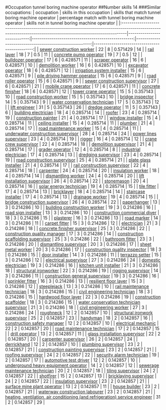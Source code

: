 #Occupation tunnel boring machine operator
##Number skills 14
###Similar occupations:
| occupation                                                                                                                                                    |   skills in this occupation |   skills that match tunnel boring machine operator |   percentage match with tunnel boring machine operator |   skills not in tunnel boring machine operator |
|:--------------------------------------------------------------------------------------------------------------------------------------------------------------|----------------------------:|---------------------------------------------------:|-------------------------------------------------------:|-----------------------------------------------:|
| [sewer construction worker](sewer_construction_worker.md)                                                                                                     |                          22 |                                                  8 |                                               0.571429 |                                             14 |
| [rail layer](rail_layer.md)                                                                                                                                   |                          18 |                                                  7 |                                               0.5      |                                             11 |
| [concrete pump operator](concrete_pump_operator.md)                                                                                                           |                          19 |                                                  7 |                                               0.5      |                                             12 |
| [bulldozer operator](bulldozer_operator.md)                                                                                                                   |                          17 |                                                  6 |                                               0.428571 |                                             11 |
| [scraper operator](scraper_operator.md)                                                                                                                       |                          16 |                                                  6 |                                               0.428571 |                                             10 |
| [demolition worker](demolition_worker.md)                                                                                                                     |                          16 |                                                  6 |                                               0.428571 |                                             10 |
| [excavator operator](excavator_operator.md)                                                                                                                   |                          18 |                                                  6 |                                               0.428571 |                                             12 |
| [irrigation system installer](irrigation_system_installer.md)                                                                                                 |                          15 |                                                  6 |                                               0.428571 |                                              9 |
| [pile driving hammer operator](pile_driving_hammer_operator.md)                                                                                               |                          15 |                                                  6 |                                               0.428571 |                                              9 |
| [road roller operator](road_roller_operator.md)                                                                                                               |                          15 |                                                  6 |                                               0.428571 |                                              9 |
| [sewer construction supervisor](sewer_construction_supervisor.md)                                                                                             |                          27 |                                                  6 |                                               0.428571 |                                             21 |
| [mobile crane operator](mobile_crane_operator.md)                                                                                                             |                          17 |                                                  6 |                                               0.428571 |                                             11 |
| [concrete finisher](concrete_finisher.md)                                                                                                                     |                          18 |                                                  6 |                                               0.428571 |                                             12 |
| [tower crane operator](tower_crane_operator.md)                                                                                                               |                          15 |                                                  5 |                                               0.357143 |                                             10 |
| [road construction worker](road_construction_worker.md)                                                                                                       |                          15 |                                                  5 |                                               0.357143 |                                             10 |
| [bridge inspector](bridge_inspector.md)                                                                                                                       |                          14 |                                                  5 |                                               0.357143 |                                              9 |
| [water conservation technician](water_conservation_technician.md)                                                                                             |                          17 |                                                  5 |                                               0.357143 |                                             12 |
| [lift engineer](lift_engineer.md)                                                                                                                             |                          31 |                                                  5 |                                               0.357143 |                                             26 |
| [dredge operator](dredge_operator.md)                                                                                                                         |                          11 |                                                  5 |                                               0.357143 |                                              6 |
| [building electrician](building_electrician.md)                                                                                                               |                          18 |                                                  4 |                                               0.285714 |                                             14 |
| [roofer](roofer.md)                                                                                                                                           |                          23 |                                                  4 |                                               0.285714 |                                             19 |
| [construction painter](construction_painter.md)                                                                                                               |                          21 |                                                  4 |                                               0.285714 |                                             17 |
| [window installer](window_installer.md)                                                                                                                       |                          15 |                                                  4 |                                               0.285714 |                                             11 |
| [ceiling installer](ceiling_installer.md)                                                                                                                     |                          15 |                                                  4 |                                               0.285714 |                                             11 |
| [plumber](plumber.md)                                                                                                                                         |                          21 |                                                  4 |                                               0.285714 |                                             17 |
| [road maintenance worker](road_maintenance_worker.md)                                                                                                         |                          15 |                                                  4 |                                               0.285714 |                                             11 |
| [underwater construction supervisor](underwater_construction_supervisor.md)                                                                                   |                          28 |                                                  4 |                                               0.285714 |                                             24 |
| [power lines supervisor](power_lines_supervisor.md)                                                                                                           |                          23 |                                                  4 |                                               0.285714 |                                             19 |
| [rigger](rigger.md)                                                                                                                                           |                          16 |                                                  4 |                                               0.285714 |                                             12 |
| [crane crew supervisor](crane_crew_supervisor.md)                                                                                                             |                          22 |                                                  4 |                                               0.285714 |                                             18 |
| [demolition supervisor](demolition_supervisor.md)                                                                                                             |                          21 |                                                  4 |                                               0.285714 |                                             17 |
| [grader operator](grader_operator.md)                                                                                                                         |                          12 |                                                  4 |                                               0.285714 |                                              8 |
| [industrial electrician](industrial_electrician.md)                                                                                                           |                          17 |                                                  4 |                                               0.285714 |                                             13 |
| [dredging supervisor](dredging_supervisor.md)                                                                                                                 |                          23 |                                                  4 |                                               0.285714 |                                             19 |
| [road construction supervisor](road_construction_supervisor.md)                                                                                               |                          25 |                                                  4 |                                               0.285714 |                                             21 |
| [plate glass installer](plate_glass_installer.md)                                                                                                             |                          21 |                                                  4 |                                               0.285714 |                                             17 |
| [rail construction supervisor](rail_construction_supervisor.md)                                                                                               |                          22 |                                                  4 |                                               0.285714 |                                             18 |
| [carpenter](carpenter.md)                                                                                                                                     |                          24 |                                                  4 |                                               0.285714 |                                             20 |
| [insulation worker](insulation_worker.md)                                                                                                                     |                          18 |                                                  4 |                                               0.285714 |                                             14 |
| [dismantling worker](dismantling_worker.md)                                                                                                                   |                          24 |                                                  4 |                                               0.285714 |                                             20 |
| [lift installation supervisor](lift_installation_supervisor.md)                                                                                               |                          26 |                                                  4 |                                               0.285714 |                                             22 |
| [stonemason](stonemason.md)                                                                                                                                   |                          20 |                                                  4 |                                               0.285714 |                                             16 |
| [solar energy technician](solar_energy_technician.md)                                                                                                         |                          19 |                                                  4 |                                               0.285714 |                                             15 |
| [tile fitter](tile_fitter.md)                                                                                                                                 |                          17 |                                                  4 |                                               0.285714 |                                             13 |
| [bricklayer](bricklayer.md)                                                                                                                                   |                          18 |                                                  4 |                                               0.285714 |                                             14 |
| [staircase installer](staircase_installer.md)                                                                                                                 |                          17 |                                                  4 |                                               0.285714 |                                             13 |
| [drainage worker](drainage_worker.md)                                                                                                                         |                          19 |                                                  4 |                                               0.285714 |                                             15 |
| [bridge construction supervisor](bridge_construction_supervisor.md)                                                                                           |                          26 |                                                  4 |                                               0.285714 |                                             22 |
| [paperhanger](paperhanger.md)                                                                                                                                 |                          13 |                                                  3 |                                               0.214286 |                                             10 |
| [building construction worker](building_construction_worker.md)                                                                                               |                          19 |                                                  3 |                                               0.214286 |                                             16 |
| [road sign installer](road_sign_installer.md)                                                                                                                 |                          13 |                                                  3 |                                               0.214286 |                                             10 |
| [construction commercial diver](construction_commercial_diver.md)                                                                                             |                          18 |                                                  3 |                                               0.214286 |                                             15 |
| [plasterer](plasterer.md)                                                                                                                                     |                          16 |                                                  3 |                                               0.214286 |                                             13 |
| [road marker](road_marker.md)                                                                                                                                 |                          14 |                                                  3 |                                               0.214286 |                                             11 |
| [carpet fitter](carpet_fitter.md)                                                                                                                             |                          15 |                                                  3 |                                               0.214286 |                                             12 |
| [electrician](electrician.md)                                                                                                                                 |                          21 |                                                  3 |                                               0.214286 |                                             18 |
| [concrete finisher supervisor](concrete_finisher_supervisor.md)                                                                                               |                          25 |                                                  3 |                                               0.214286 |                                             22 |
| [construction quality manager](construction_quality_manager.md)                                                                                               |                          17 |                                                  3 |                                               0.214286 |                                             14 |
| [construction scaffolding supervisor](construction_scaffolding_supervisor.md)                                                                                 |                          25 |                                                  3 |                                               0.214286 |                                             22 |
| [bathroom fitter](bathroom_fitter.md)                                                                                                                         |                          23 |                                                  3 |                                               0.214286 |                                             20 |
| [dismantling supervisor](dismantling_supervisor.md)                                                                                                           |                          20 |                                                  3 |                                               0.214286 |                                             17 |
| [sheet metal worker](sheet_metal_worker.md)                                                                                                                   |                          20 |                                                  3 |                                               0.214286 |                                             17 |
| [construction quality inspector](construction_quality_inspector.md)                                                                                           |                          18 |                                                  3 |                                               0.214286 |                                             15 |
| [door installer](door_installer.md)                                                                                                                           |                          14 |                                                  3 |                                               0.214286 |                                             11 |
| [terrazzo setter](terrazzo_setter.md)                                                                                                                         |                          15 |                                                  3 |                                               0.214286 |                                             12 |
| [electrical supervisor](electrical_supervisor.md)                                                                                                             |                          27 |                                                  3 |                                               0.214286 |                                             24 |
| [domestic electrician](domestic_electrician.md)                                                                                                               |                          19 |                                                  3 |                                               0.214286 |                                             16 |
| [kitchen unit installer](kitchen_unit_installer.md)                                                                                                           |                          21 |                                                  3 |                                               0.214286 |                                             18 |
| [structural ironworker](structural_ironworker.md)                                                                                                             |                          22 |                                                  3 |                                               0.214286 |                                             19 |
| [rigging supervisor](rigging_supervisor.md)                                                                                                                   |                          14 |                                                  3 |                                               0.214286 |                                             11 |
| [construction general supervisor](construction_general_supervisor.md)                                                                                         |                          19 |                                                  3 |                                               0.214286 |                                             16 |
| [sprinkler fitter](sprinkler_fitter.md)                                                                                                                       |                          16 |                                                  3 |                                               0.214286 |                                             13 |
| [resilient floor layer](resilient_floor_layer.md)                                                                                                             |                          15 |                                                  3 |                                               0.214286 |                                             12 |
| [steeplejack](steeplejack.md)                                                                                                                                 |                          13 |                                                  3 |                                               0.214286 |                                             10 |
| [rail maintenance technician](rail_maintenance_technician.md)                                                                                                 |                          18 |                                                  3 |                                               0.214286 |                                             15 |
| [civil engineering technician](civil_engineering_technician.md)                                                                                               |                          18 |                                                  3 |                                               0.214286 |                                             15 |
| [hardwood floor layer](hardwood_floor_layer.md)                                                                                                               |                          22 |                                                  3 |                                               0.214286 |                                             19 |
| [construction scaffolder](construction_scaffolder.md)                                                                                                         |                          18 |                                                  3 |                                               0.214286 |                                             15 |
| [water conservation technician supervisor](water_conservation_technician_supervisor.md)                                                                       |                          21 |                                                  3 |                                               0.214286 |                                             18 |
| [civil engineering worker](civil_engineering_worker.md)                                                                                                       |                          27 |                                                  3 |                                               0.214286 |                                             24 |
| [roughneck](roughneck.md)                                                                                                                                     |                          12 |                                                  2 |                                               0.142857 |                                             10 |
| [structural ironwork supervisor](structural_ironwork_supervisor.md)                                                                                           |                          25 |                                                  2 |                                               0.142857 |                                             23 |
| [handyman](handyman.md)                                                                                                                                       |                          18 |                                                  2 |                                               0.142857 |                                             16 |
| [construction safety manager](construction_safety_manager.md)                                                                                                 |                          12 |                                                  2 |                                               0.142857 |                                             10 |
| [electrical mechanic](electrical_mechanic.md)                                                                                                                 |                          22 |                                                  2 |                                               0.142857 |                                             20 |
| [road maintenance technician](road_maintenance_technician.md)                                                                                                 |                          17 |                                                  2 |                                               0.142857 |                                             15 |
| [drill operator](drill_operator.md)                                                                                                                           |                          13 |                                                  2 |                                               0.142857 |                                             11 |
| [glass installation supervisor](glass_installation_supervisor.md)                                                                                             |                          22 |                                                  2 |                                               0.142857 |                                             20 |
| [carpenter supervisor](carpenter_supervisor.md)                                                                                                               |                          26 |                                                  2 |                                               0.142857 |                                             24 |
| [derrickhand](derrickhand.md)                                                                                                                                 |                          12 |                                                  2 |                                               0.142857 |                                             10 |
| [plumbing supervisor](plumbing_supervisor.md)                                                                                                                 |                          23 |                                                  2 |                                               0.142857 |                                             21 |
| [construction painting supervisor](construction_painting_supervisor.md)                                                                                       |                          23 |                                                  2 |                                               0.142857 |                                             21 |
| [roofing supervisor](roofing_supervisor.md)                                                                                                                   |                          24 |                                                  2 |                                               0.142857 |                                             22 |
| [security alarm technician](security_alarm_technician.md)                                                                                                     |                          19 |                                                  2 |                                               0.142857 |                                             17 |
| [automotive test driver](automotive_test_driver.md)                                                                                                           |                          12 |                                                  2 |                                               0.142857 |                                             10 |
| [underground heavy equipment operator](underground_heavy_equipment_operator.md)                                                                               |                          14 |                                                  2 |                                               0.142857 |                                             12 |
| [sewerage maintenance technician](sewerage_maintenance_technician.md)                                                                                         |                          20 |                                                  2 |                                               0.142857 |                                             18 |
| [tiling supervisor](tiling_supervisor.md)                                                                                                                     |                          24 |                                                  2 |                                               0.142857 |                                             22 |
| [shotfirer](shotfirer.md)                                                                                                                                     |                          15 |                                                  2 |                                               0.142857 |                                             13 |
| [bricklaying supervisor](bricklaying_supervisor.md)                                                                                                           |                          24 |                                                  2 |                                               0.142857 |                                             22 |
| [insulation supervisor](insulation_supervisor.md)                                                                                                             |                          23 |                                                  2 |                                               0.142857 |                                             21 |
| [surface mine plant operator](surface_mine_plant_operator.md)                                                                                                 |                          13 |                                                  2 |                                               0.142857 |                                             11 |
| [house builder](house_builder.md)                                                                                                                             |                          23 |                                                  2 |                                               0.142857 |                                             21 |
| [waterway construction labourer](waterway_construction_labourer.md)                                                                                           |                          23 |                                                  2 |                                               0.142857 |                                             21 |
| [heating, ventilation, air conditioning (and refrigeration) service engineer](heating,_ventilation,_air_conditioning_(and_refrigeration)_service_engineer.md) |                          31 |                                                  2 |                                               0.142857 |                                             29 |
